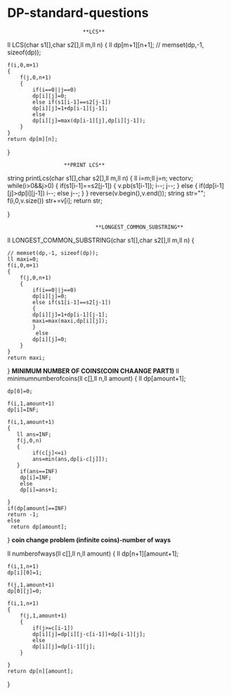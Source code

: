 # DP-standard-questions


                            **LCS**
ll LCS(char s1[],char s2[],ll m,ll n)
{
    ll dp[m+1][n+1];
    // memset(dp,-1, sizeof(dp));
    
    f(i,0,m+1)
    {
        f(j,0,n+1)
        {
            if(i==0||j==0)
            dp[i][j]=0;
            else if(s1[i-1]==s2[j-1])
            dp[i][j]=1+dp[i-1][j-1];
            else
            dp[i][j]=max(dp[i-1][j],dp[i][j-1]);
        }
    }
    return dp[m][n];
}

                      **PRINT LCS**
  string printLcs(char s1[],char s2[],ll m,ll n)
{
    ll i=m;ll j=n;
    vector<char>v;
    while(i>0&&j>0)
    {
        if(s1[i-1]==s2[j-1])
    {
         v.pb(s1[i-1]);
        i--;
        j--;
    }
    else
    {
        if(dp[i-1][j]>dp[i][j-1])
        i--;
        else
        j--;
    }
    }
    reverse(v.begin(),v.end());
    string str="";
    f(i,0,v.size())
    str+=v[i];
    return str;

   

}

                                **LONGEST_COMMON_SUBSTRING**
ll LONGEST_COMMON_SUBSTRING(char s1[],char s2[],ll m,ll n)
{
    
    // memset(dp,-1, sizeof(dp));
    ll maxi=0;
    f(i,0,m+1)
    {
        f(j,0,n+1)
        {
            if(i==0||j==0)
            dp[i][j]=0;
            else if(s1[i-1]==s2[j-1])
            {
            dp[i][j]=1+dp[i-1][j-1];
            maxi=max(maxi,dp[i][j]);
            }
             else
            dp[i][j]=0;
        }
    }
    return maxi;
}
                                **MINIMUM NUMBER OF COINS(COIN CHAANGE PART1)**
ll minimumnumberofcoins(ll c[],ll n,ll amount)
{
    ll dp[amount+1];

    dp[0]=0;

    f(i,1,amount+1)
    dp[i]=INF;

    f(i,1,amount+1)
    {
       ll ans=INF;
       f(j,0,n)
       {
            if(c[j]<=i)
            ans=min(ans,dp[i-c[j]]);
       }
        if(ans==INF)
        dp[i]=INF;
        else
        dp[i]=ans+1;
        
    }
    if(dp[amount]==INF)
    return -1;
    else
     return dp[amount];
}
                          **coin change problem (infinite coins)-number of ways**
                          
ll numberofways(ll c[],ll n,ll amount)
{
    ll dp[n+1][amount+1];

    f(i,1,n+1)
    dp[i][0]=1;

    f(j,1,amount+1)
    dp[0][j]=0;

    f(i,1,n+1)
    {
        f(j,1,amount+1)
        {
            if(j>=c[i-1])
            dp[i][j]=dp[i][j-c[i-1]]+dp[i-1][j];
            else
            dp[i][j]=dp[i-1][j];
        }
        
    }
    return dp[n][amount];
}
                
